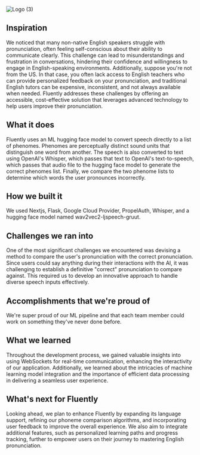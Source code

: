 ![Logo (3)](https://github.com/user-attachments/assets/58765acb-83a2-4647-b659-e2be85df0ef4)

## Inspiration
We noticed that many non-native English speakers struggle with pronunciation, often feeling self-conscious about their ability to communicate clearly. This challenge can lead to misunderstandings and frustration in conversations, hindering their confidence and willingness to engage in English-speaking environments. Additionally, suppose you're not from the US. In that case, you often lack access to English teachers who can provide personalized feedback on your pronunciation, and traditional English tutors can be expensive, inconsistent, and not always available when needed. Fluently addresses these challenges by offering an accessible, cost-effective solution that leverages advanced technology to help users improve their pronunciation.

## What it does
Fluently uses an ML hugging face model to convert speech directly to a list of phenomes. Phenomes are perceptually distinct sound units that distinguish one word from another. The speech is also converted to text using OpenAI's Whisper, which passes that text to OpenAI's text-to-speech, which passes that audio file to the hugging face model to generate the correct phenomes list. Finally, we compare the two phenome lists to determine which words the user pronounces incorrectly.

## How we built it
We used Nextjs, Flask, Google Cloud Provider, PropelAuth, Whisper, and a hugging face model named wav2vec2-ljspeech-gruut.

## Challenges we ran into
One of the most significant challenges we encountered was devising a method to compare the user's pronunciation with the correct pronunciation. Since users could say anything during their interactions with the AI, it was challenging to establish a definitive "correct" pronunciation to compare against. This required us to develop an innovative approach to handle diverse speech inputs effectively.

## Accomplishments that we're proud of
We're super proud of our ML pipeline and that each team member could work on something they've never done before.

## What we learned
Throughout the development process, we gained valuable insights into using WebSockets for real-time communication, enhancing the interactivity of our application. Additionally, we learned about the intricacies of machine learning model integration and the importance of efficient data processing in delivering a seamless user experience.

## What's next for Fluently
Looking ahead, we plan to enhance Fluently by expanding its language support, refining our phoneme comparison algorithms, and incorporating user feedback to improve the overall experience. We also aim to integrate additional features, such as personalized learning paths and progress tracking, further to empower users on their journey to mastering English pronunciation.

